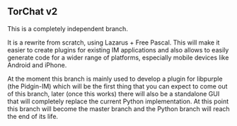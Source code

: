 ## TorChat v2

This is a completely independent branch. 

It is a rewrite from scratch, using Lazarus + Free Pascal. 
This will make it easier to create plugins for existing 
IM applications and also allows to easily generate code 
for a wider range of platforms, especially mobile devices 
like Android and iPhone.

At the moment this branch is mainly used to develop a plugin
for libpurple (the Pidgin-IM) which will be the first thing
that you can expect to come out of this branch, later (once
this works) there will also be a standalone GUI that will 
completely replace the current Python implementation. At this 
point this branch will become the master branch and the Python 
branch will reach the end of its life.

